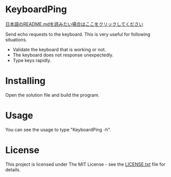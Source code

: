 ﻿# KeyboardPing
[日本語のREADME.mdを読みたい場合はここをクリックしてください](README_ja.md)

Send echo requests to the keyboard. This is very useful for following situations.

* Validate the keyboard that is working or not.
* The keyboard does not response unexpectedly.
* Type keys rapidly.

# Installing
Open the solution file and build the program.

# Usage
You can see the usage to type "KeyboardPing -h".

# License
This project is licensed under The MIT License - see the [LICENSE.txt](LICENSE.txt) file for details.
